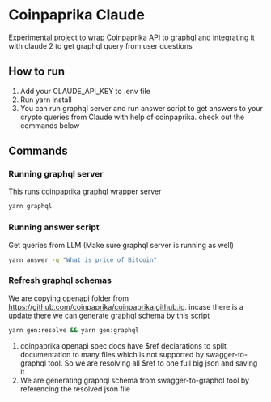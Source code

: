 # Coinpaprika Claude

Experimental project to wrap Coinpaprika API to graphql and integrating it with claude 2 to get 
graphql query from user questions

## How to run
1. Add your CLAUDE_API_KEY to .env file
2. Run yarn install
3. You can run graphql server and run answer script to get answers to your crypto queries from Claude with help of coinpaprika. 
check out the commands below 

## Commands

### Running graphql server
This runs coinpaprika graphql wrapper server

```bash
yarn graphql 
```

### Running answer script
Get queries from LLM (Make sure graphql server is running as well)

```bash
yarn answer -q "What is price of Bitcoin"
```

### Refresh graphql schemas
We are copying openapi folder from https://github.com/coinpaprika/coinpaprika.github.io. incase there is a update there we can generate graphql schema by this script 

```bash
yarn gen:resolve && yarn gen:graphql
```

1. coinpaprika openapi spec docs have $ref declarations to split documentation to many files which is not supported by swagger-to-graphql tool. So we are resolving all $ref to one full big json and saving it.
2. We are generating graphql schema from swagger-to-graphql tool by referencing the resolved json file
